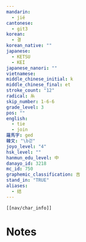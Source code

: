 ```yaml
---
mandarin:
  - jié
cantonese:
  - git3
korean:
  - 결
korean_native: ""
japanese:
  - KETSU
  - KEI
japanese_nanori: ""
vietnamese:
middle_chinese_initial: k
middle_chinese_final: et
stroke_count: "12"
radical: 糸
skip_number: 1-6-6
grade_level: 3
pos: ""
english:
  - tie
  - join
羅馬字: ged
韓文: "\b걷"
joyo_level: "4"
hsk_level: ""
hanmun_edu_level: 中
danayo_id: 3218
mc_id: 750
graphemic_classification: 吉
stand_in: "TRUE"
aliases:
  - 结
---
```

```meta-bind-embed
[[nav/char_info]]
```

# Notes
